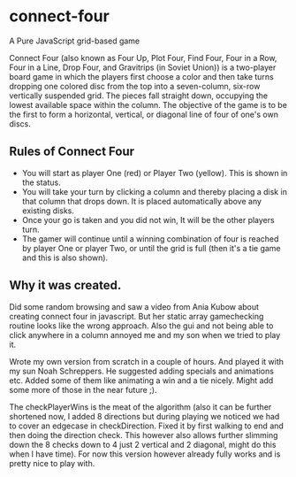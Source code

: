 # connect-four
A Pure JavaScript grid-based game

Connect Four (also known as Four Up, Plot Four, Find Four, Four in a Row, Four in a Line, Drop Four, and Gravitrips (in Soviet Union)) is a two-player board game in which the players first choose a color and then take turns dropping one colored disc from the top into a seven-column, six-row vertically suspended grid. The pieces fall straight down, occupying the lowest available space within the column. The objective of the game is to be the first to form a horizontal, vertical, or diagonal line of four of one's own discs.


## Rules of Connect Four
* You will start as player One (red) or Player Two (yellow). This is shown in the status.
* You will take your turn by clicking a column and thereby placing a disk in that column that drops down. It is placed automatically above any existing disks.
* Once your go is taken and you did not win, It will be the other players turn.
* The gamer will continue until a winning combination of four is reached by player One or player Two, or until the grid is full (then it's a tie game and this is also shown).

## Why it was created.
Did some random browsing and saw a video from Ania Kubow about creating connect four in javascript.
But her static array gamechecking routine looks like the wrong approach. Also the gui and not being able to click anywhere in a column annoyed me and my son when
we tried to play it.

Wrote my own version from scratch in a couple of hours. And played it with my sun Noah Schreppers. He suggested adding specials and animations etc.
Added some of them like animating a win and a tie nicely. Might add some more of those in the near future ;).

The checkPlayerWins is the meat of the algorithm (also it can be further shortened now, I added 8 directions but during playing we noticed we had to cover an edgecase in checkDirection. Fixed it by first walking to end and then doing the direction check. This however also allows further slimming down the 8 checks down to 4 just 2 vertical and 2 diagonal, might do this when I have time). For now this version however already fully works and is pretty nice to play with.

